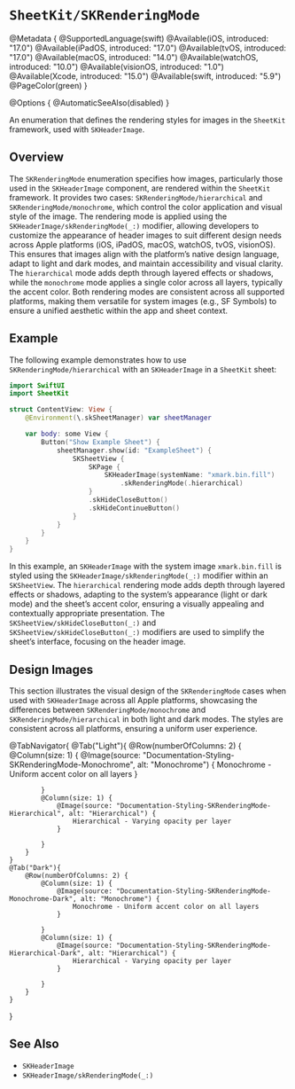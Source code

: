 # ``SheetKit/SKRenderingMode``

@Metadata {
    @SupportedLanguage(swift)
    @Available(iOS, introduced: "17.0")
    @Available(iPadOS, introduced: "17.0")
    @Available(tvOS, introduced: "17.0")
    @Available(macOS, introduced: "14.0")
    @Available(watchOS, introduced: "10.0")
    @Available(visionOS, introduced: "1.0")
    @Available(Xcode, introduced: "15.0")
    @Available(swift, introduced: "5.9")
    @PageColor(green)
}

@Options {
    @AutomaticSeeAlso(disabled)
}

An enumeration that defines the rendering styles for images in the `SheetKit` framework, used with ``SKHeaderImage``.

## Overview

The ``SKRenderingMode`` enumeration specifies how images, particularly those used in the ``SKHeaderImage`` component, are rendered within the `SheetKit` framework. It provides two cases: ``SKRenderingMode/hierarchical`` and ``SKRenderingMode/monochrome``, which control the color application and visual style of the image. The rendering mode is applied using the ``SKHeaderImage/skRenderingMode(_:)`` modifier, allowing developers to customize the appearance of header images to suit different design needs across Apple platforms (iOS, iPadOS, macOS, watchOS, tvOS, visionOS). This ensures that images align with the platform’s native design language, adapt to light and dark modes, and maintain accessibility and visual clarity. The `hierarchical` mode adds depth through layered effects or shadows, while the `monochrome` mode applies a single color across all layers, typically the accent color. Both rendering modes are consistent across all supported platforms, making them versatile for system images (e.g., SF Symbols) to ensure a unified aesthetic within the app and sheet context.

## Example

The following example demonstrates how to use ``SKRenderingMode/hierarchical`` with an ``SKHeaderImage`` in a `SheetKit` sheet:

```swift
import SwiftUI
import SheetKit

struct ContentView: View {
    @Environment(\.skSheetManager) var sheetManager

    var body: some View {
        Button("Show Example Sheet") {
            sheetManager.show(id: "ExampleSheet") {
                SKSheetView {
                    SKPage {
                        SKHeaderImage(systemName: "xmark.bin.fill")
                            .skRenderingMode(.hierarchical)
                    }
                    .skHideCloseButton()
                    .skHideContinueButton()
                }
            }
        }
    }
}
```

In this example, an ``SKHeaderImage`` with the system image `xmark.bin.fill` is styled using the ``SKHeaderImage/skRenderingMode(_:)`` modifier within an ``SKSheetView``. The `hierarchical` rendering mode adds depth through layered effects or shadows, adapting to the system’s appearance (light or dark mode) and the sheet’s accent color, ensuring a visually appealing and contextually appropriate presentation. The ``SKSheetView/skHideCloseButton(_:)`` and ``SKSheetView/skHideCloseButton(_:)`` modifiers are used to simplify the sheet’s interface, focusing on the header image.

## Design Images

This section illustrates the visual design of the ``SKRenderingMode`` cases when used with ``SKHeaderImage`` across all Apple platforms, showcasing the differences between ``SKRenderingMode/monochrome`` and ``SKRenderingMode/hierarchical`` in both light and dark modes. The styles are consistent across all platforms, ensuring a uniform user experience.

@TabNavigator{
    @Tab("Light"){
        @Row(numberOfColumns: 2) {
            @Column(size: 1) {
                @Image(source: "Documentation-Styling-SKRenderingMode-Monochrome", alt: "Monochrome") {
                    Monochrome - Uniform accent color on all layers
                }
                
            }
            @Column(size: 1) {
                @Image(source: "Documentation-Styling-SKRenderingMode-Hierarchical", alt: "Hierarchical") {
                    Hierarchical - Varying opacity per layer
                }
                
            }
        }
    }
    @Tab("Dark"){
        @Row(numberOfColumns: 2) {
            @Column(size: 1) {
                @Image(source: "Documentation-Styling-SKRenderingMode-Monochrome-Dark", alt: "Monochrome") {
                    Monochrome - Uniform accent color on all layers
                }
                
            }
            @Column(size: 1) {
                @Image(source: "Documentation-Styling-SKRenderingMode-Hierarchical-Dark", alt: "Hierarchical") {
                    Hierarchical - Varying opacity per layer
                }
                
            }
        }
    }
}


## See Also

- ``SKHeaderImage``
- ``SKHeaderImage/skRenderingMode(_:)``
